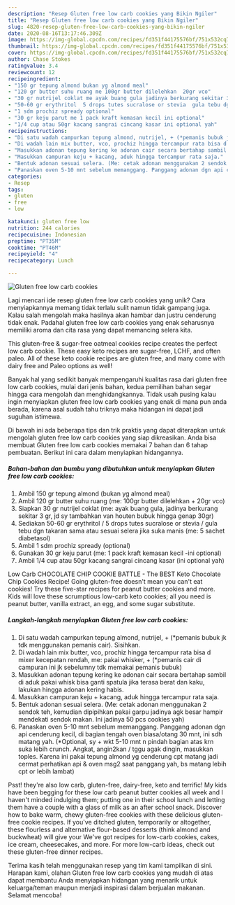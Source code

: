 ```yaml
---
description: "Resep Gluten free low carb cookies yang Bikin Ngiler"
title: "Resep Gluten free low carb cookies yang Bikin Ngiler"
slug: 4820-resep-gluten-free-low-carb-cookies-yang-bikin-ngiler
date: 2020-08-16T13:17:46.309Z
image: https://img-global.cpcdn.com/recipes/fd351f44175576bf/751x532cq70/gluten-free-low-carb-cookies-foto-resep-utama.jpg
thumbnail: https://img-global.cpcdn.com/recipes/fd351f44175576bf/751x532cq70/gluten-free-low-carb-cookies-foto-resep-utama.jpg
cover: https://img-global.cpcdn.com/recipes/fd351f44175576bf/751x532cq70/gluten-free-low-carb-cookies-foto-resep-utama.jpg
author: Chase Stokes
ratingvalue: 3.4
reviewcount: 12
recipeingredient:
- "150 gr tepung almond bukan yg almond meal"
- "120 gr butter suhu ruang me 100gr butter dilelehkan  20gr vco"
- "30 gr nutrijel coklat me ayak buang gula jadinya berkurang sekitar 3 gr jd sy tambahkan van houten bubuk hingga genap 30gr"
- "50-60 gr erythritol  5 drops tutes sucralose or stevia  gula tebu dgn takaran sama atau sesuai selera jika suka manis me 5 sachet diabetasol"
- "1 sdm prochiz spready optional"
- "30 gr keju parut me 1 pack kraft kemasan kecil ini optional"
- "1/4 cup atau 50gr kacang sangrai cincang kasar ini optional yah"
recipeinstructions:
- "Di satu wadah campurkan tepung almond, nutrijel, + (*pemanis bubuk jk tdk menggunakan pemanis cair). Sisihkan."
- "Di wadah lain mix butter, vco, prochiz hingga tercampur rata bisa d mixer kecepatan rendah, me: pakai whisker, + (*pemanis cair di campuran ini jk sebelumny tdk memakai pemanis bubuk)"
- "Masukkan adonan tepung kering ke adonan cair secara bertahap sambil di aduk pakai whisk bisa ganti spatula jika terasa berat dan kaku, lakukan hingga adonan kering habis."
- "Masukkan campuran keju + kacang, aduk hingga tercampur rata saja."
- "Bentuk adonan sesuai selera. (Me: cetak adonan menggunakan 2 sendok teh, kemudian dipipihkan pakai garpu jadinya agk besar hampir mendekati sendok makan. Ini jadinya 50 pcs cookies yah)"
- "Panaskan oven 5-10 mnt sebelum memanggang. Panggang adonan dgn api cenderung kecil, di bagian tengah oven biasa/otang 30 mnt, ini sdh matang yah. (*Optional, sy + wkt 5-10 mnt n pindah bagian atas krn suka lebih crunch. Angkat, angin2kan / tggu agak dingin, masukkan toples. Karena ini pakai tepung almond yg cenderung cpt matang jadi cermat perhatikan api &amp; oven msg2 saat panggang yah, bs matang lebih cpt or lebih lambat)"
categories:
- Resep
tags:
- gluten
- free
- low

katakunci: gluten free low 
nutrition: 244 calories
recipecuisine: Indonesian
preptime: "PT35M"
cooktime: "PT46M"
recipeyield: "4"
recipecategory: Lunch

---
```



![Gluten free low carb cookies](https://img-global.cpcdn.com/recipes/fd351f44175576bf/751x532cq70/gluten-free-low-carb-cookies-foto-resep-utama.jpg)

Lagi mencari ide resep gluten free low carb cookies yang unik? Cara menyiapkannya memang tidak terlalu sulit namun tidak gampang juga. Kalau salah mengolah maka hasilnya akan hambar dan justru cenderung tidak enak. Padahal gluten free low carb cookies yang enak seharusnya memiliki aroma dan cita rasa yang dapat memancing selera kita.

This gluten-free &amp; sugar-free oatmeal cookies recipe creates the perfect low carb cookie. These easy keto recipes are sugar-free, LCHF, and often paleo. All of these keto cookie recipes are gluten free, and many come with dairy free and Paleo options as well!

Banyak hal yang sedikit banyak mempengaruhi kualitas rasa dari gluten free low carb cookies, mulai dari jenis bahan, kedua pemilihan bahan segar hingga cara mengolah dan menghidangkannya. Tidak usah pusing kalau ingin menyiapkan gluten free low carb cookies yang enak di mana pun anda berada, karena asal sudah tahu triknya maka hidangan ini dapat jadi suguhan istimewa.


Di bawah ini ada beberapa tips dan trik praktis yang dapat diterapkan untuk mengolah gluten free low carb cookies yang siap dikreasikan. Anda bisa membuat Gluten free low carb cookies memakai 7 bahan dan 6 tahap pembuatan. Berikut ini cara dalam menyiapkan hidangannya.

<!--inarticleads1-->

##### Bahan-bahan dan bumbu yang dibutuhkan untuk menyiapkan Gluten free low carb cookies:

1. Ambil 150 gr tepung almond (bukan yg almond meal)
1. Ambil 120 gr butter suhu ruang (me: 100gr butter dilelehkan + 20gr vco)
1. Siapkan 30 gr nutrijel coklat (me: ayak buang gula, jadinya berkurang sekitar 3 gr, jd sy tambahkan van houten bubuk hingga genap 30gr)
1. Sediakan 50-60 gr erythritol / 5 drops tutes sucralose or stevia / gula tebu dgn takaran sama atau sesuai selera jika suka manis (me: 5 sachet diabetasol)
1. Ambil 1 sdm prochiz spready (optional)
1. Gunakan 30 gr keju parut (me: 1 pack kraft kemasan kecil -ini optional)
1. Ambil 1/4 cup atau 50gr kacang sangrai cincang kasar (ini optional yah)


Low Carb CHOCOLATE CHIP COOKIE BATTLE - The BEST Keto Chocolate Chip Cookies Recipe! Going gluten-free doesn&#39;t mean you can&#39;t eat cookies! Try these five-star recipes for peanut butter cookies and more. Kids will love these scrumptious low-carb keto cookies; all you need is peanut butter, vanilla extract, an egg, and some sugar substitute. 

<!--inarticleads2-->

##### Langkah-langkah menyiapkan Gluten free low carb cookies:

1. Di satu wadah campurkan tepung almond, nutrijel, + (*pemanis bubuk jk tdk menggunakan pemanis cair). Sisihkan.
1. Di wadah lain mix butter, vco, prochiz hingga tercampur rata bisa d mixer kecepatan rendah, me: pakai whisker, + (*pemanis cair di campuran ini jk sebelumny tdk memakai pemanis bubuk)
1. Masukkan adonan tepung kering ke adonan cair secara bertahap sambil di aduk pakai whisk bisa ganti spatula jika terasa berat dan kaku, lakukan hingga adonan kering habis.
1. Masukkan campuran keju + kacang, aduk hingga tercampur rata saja.
1. Bentuk adonan sesuai selera. (Me: cetak adonan menggunakan 2 sendok teh, kemudian dipipihkan pakai garpu jadinya agk besar hampir mendekati sendok makan. Ini jadinya 50 pcs cookies yah)
1. Panaskan oven 5-10 mnt sebelum memanggang. Panggang adonan dgn api cenderung kecil, di bagian tengah oven biasa/otang 30 mnt, ini sdh matang yah. (*Optional, sy + wkt 5-10 mnt n pindah bagian atas krn suka lebih crunch. Angkat, angin2kan / tggu agak dingin, masukkan toples. Karena ini pakai tepung almond yg cenderung cpt matang jadi cermat perhatikan api &amp; oven msg2 saat panggang yah, bs matang lebih cpt or lebih lambat)


Psst! they&#39;re also low carb, gluten-free, dairy-free, keto and terrific! My kids have been begging for these low carb peanut butter cookies all week and I haven&#39;t minded indulging them; putting one in their school lunch and letting them have a couple with a glass of milk as an after school snack. Discover how to bake warm, chewy gluten-free cookies with these delicious gluten-free cookie recipes. If you&#39;ve ditched gluten, temporarily or altogether, these flourless and alternative flour-based desserts (think almond and buckwheat) will give your We&#39;ve got recipes for low-carb cookies, cakes, ice cream, cheesecakes, and more. For more low-carb ideas, check out these gluten-free dinner recipes. 

Terima kasih telah menggunakan resep yang tim kami tampilkan di sini. Harapan kami, olahan Gluten free low carb cookies yang mudah di atas dapat membantu Anda menyiapkan hidangan yang menarik untuk keluarga/teman maupun menjadi inspirasi dalam berjualan makanan. Selamat mencoba!
